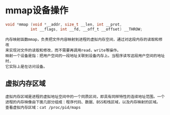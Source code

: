 # mmap设备操作
``` C++
void *mmap (void *__addr, size_t __len, int __prot,
		   int __flags, int __fd, __off_t __offset) __THROW;
```
    内存映射函数mmap，负责把文件内容映射到进程的虚拟内存空间，通过对这段内存的读取和修改
    来实现对文件的读取和修改，而不需要再调用read，write等操作。
    映射一个设备是指：把用户空间的一段地址关联到设备内存上。当程序读写这段用户空间的地址时，
    它实际上是在访问设备。
## 虚拟内存区域
    虚拟内存区域是进程的虚拟地址空间中的一个同质区间，即具有同样特性的连续地址范围。一个进程的内存映像由下面几部分组成：程序代码、数据、BSS和栈区域，以及内存映射的区域。
    查看虚拟内存区域：cat /proc/pid/maps